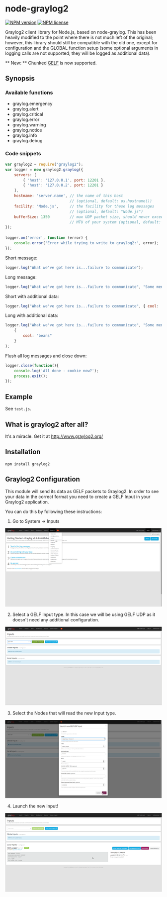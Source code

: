 # node-graylog2
[![NPM version](http://img.shields.io/npm/v/graylog2.svg?style=flat-square)](https://www.npmjs.org/package/graylog2) [![NPM license](http://img.shields.io/npm/l/graylog2.svg?style=flat-square)](https://www.npmjs.org/package/graylog2)

Graylog2 client library for Node.js, based on node-graylog. This
has been heavily modified to the point where there is not much left
of the original; however, this library should still be compatible
with the old one, except for configuration and the GLOBAL function setup
(some optional arguments in logging calls are not supported; they will be
logged as additional data).

** New: ** Chunked [GELF](https://github.com/Graylog2/graylog2-docs/wiki/GELF)
is now supported.

## Synopsis

### Available functions

* graylog.emergency
* graylog.alert
* graylog.critical
* graylog.error
* graylog.warning
* graylog.notice
* graylog.info
* graylog.debug

### Code snippets

```javascript
var graylog2 = require("graylog2");
var logger = new graylog2.graylog({
    servers: [
        { 'host': '127.0.0.1', port: 12201 },
        { 'host': '127.0.0.2', port: 12201 }
    ],
    hostname: 'server.name', // the name of this host
                             // (optional, default: os.hostname())
    facility: 'Node.js',     // the facility for these log messages
                             // (optional, default: "Node.js")
    bufferSize: 1350         // max UDP packet size, should never exceed the
                             // MTU of your system (optional, default: 1400)
});

logger.on('error', function (error) {
    console.error('Error while trying to write to graylog2:', error);
});

```

Short message:

```javascript
logger.log("What we've got here is...failure to communicate");
```

Long message:

```javascript
logger.log("What we've got here is...failure to communicate", "Some men you just can't reach. So you get what we had here last week, which is the way he wants it... well, he gets it. I don't like it any more than you men.");
```

Short with additional data:

```javascript
logger.log("What we've got here is...failure to communicate", { cool: 'beans' });
```

Long with additional data:

```javascript
logger.log("What we've got here is...failure to communicate", "Some men you just can't reach. So you get what we had here last week, which is the way he wants it... well, he gets it. I don't like it any more than you men.",
    {
        cool: "beans"
    }
);
```

Flush all log messages and close down:
```javascript
logger.close(function(){
    console.log('All done - cookie now?');
    process.exit();
});
```

## Example

See `test.js`.

## What is graylog2 after all?

It's a miracle. Get it at http://www.graylog2.org/

## Installation

    npm install graylog2

## Graylog2 Configuration

This module will send its data as GELF packets to Graylog2. In order to see your data in the correct format you need to create a GELF Input in your Graylog2 application. 

You can do this by following these instructions:

1. Go to System -> Inputs

<div align="center">
    <img src="./imgs/graylog_config_1.png">
</div>

2. Select a GELF Input type. In this case we will be using GELF UDP as it doesn't need any additional configuration.

<div align="center">
    <img src="./imgs/graylog_config_2.png">
</div>

3. Select the Nodes that will read the new Input type.

<div align="center">
    <img src="./imgs/graylog_config_3.png">
</div>

4. Launch the new input!

<div align="center">
    <img src="./imgs/graylog_config_4.png">
</div>
